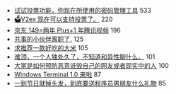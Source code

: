 - [试试投票功能，你现在所使用的密码管理工具](https://www.v2ex.com/t/673598) 533
- [🗳V2ex 现在可以支持投票了。](https://www.v2ex.com/t/673565) 220
- [京东 149=两年 Plus+1 年腾讯视频](https://www.v2ex.com/t/673428) 196
- [共事的小伙伴离职了.](https://www.v2ex.com/t/673493) 125
- [求推荐一款好吃的大米](https://www.v2ex.com/t/673472) 105
- [难顶，一个人独处久了，不知道和异性聊什么。](https://www.v2ex.com/t/673606) 101
- [大家是如何预防恶意诋毁自己的网友或者现实中的人](https://www.v2ex.com/t/673568) 100
- [Windows Terminal 1.0 来啦](https://www.v2ex.com/t/673501) 87
- [一到节日就掉头发，到底要送程序员男朋友什么礼物](https://www.v2ex.com/t/673685) 85